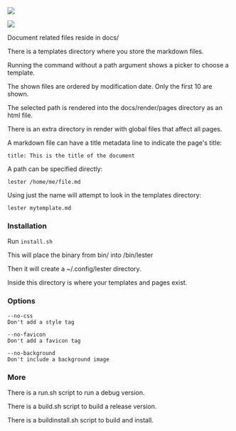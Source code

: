 ![](http://i.imgur.com/dRKX2Dm.jpg)

![](http://i.imgur.com/J8bcDpG.jpg)

Document related files reside in docs/

There is a templates directory where you store the markdown files.

Running the command without a path argument shows a picker to choose a template.

The shown files are ordered by modification date. Only the first 10 are shown.

The selected path is rendered into the docs/render/pages directory as an html file.

There is an extra directory in render with global files that affect all pages.

A markdown file can have a title metadata line to indicate the page's title:

`title: This is the title of the document`

A path can be specified directly:

`lester /home/me/file.md`

Using just the name will attempt to look in the templates directory:

`lester mytemplate.md`

### Installation

Run `install.sh`

This will place the binary from bin/ into /bin/lester

Then it will create a ~/.config/lester directory.

Inside this directory is where your templates and pages exist.

### Options

```
--no-css
Don't add a style tag

--no-favicon
Don't add a favicon tag

--no-background
Don't include a background image
```

### More

There is a run.sh script to run a debug version.

There is a build.sh script to build a release version.

There is a buildinstall.sh script to build and install.